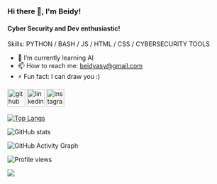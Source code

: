 ### Hi there 👋, I'm Beidy!
#### Cyber Security and Dev enthusiastic!

Skills: PYTHON / BASH / JS / HTML / CSS / CYBERSECURITY TOOLS

- 🌱 I’m currently learning AI 
- 📫 How to reach me: beidyasy@gmail.com 
- ⚡ Fun fact: I can draw you :) 


[<img src='https://cdn.jsdelivr.net/npm/simple-icons@3.0.1/icons/github.svg' alt='github' height='40'>](https://github.com/beidysy)  [<img src='https://cdn.jsdelivr.net/npm/simple-icons@3.0.1/icons/linkedin.svg' alt='linkedin' height='40'>](https://www.linkedin.com/in/ahmadou-beidy-sy/)  [<img src='https://cdn.jsdelivr.net/npm/simple-icons@3.0.1/icons/instagram.svg' alt='instagram' height='40'>](https://www.instagram.com/_beidysy/)  

[![Top Langs](https://github-readme-stats.vercel.app/api/top-langs/?username=beidysy)](https://github.com/anuraghazra/github-readme-stats)

![GitHub stats](https://github-readme-stats.vercel.app/api?username=beidysy&show_icons=true)  

![GitHub Activity Graph](https://activity-graph.herokuapp.com/graph?username=beidysy)  

![Profile views](https://gpvc.arturio.dev/beidysy)  

<a href="https://wakatime.com"><img src="https://wakatime.com/share/@d3900818-0cc3-4bad-b75e-37dfefb7f50d/f22a051d-51e3-4f20-af38-81351b8c8dc4.png" /></a>
